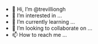 - 👋 Hi, I’m @trevilliongh
- 👀 I’m interested in ...
- 🌱 I’m currently learning ...
- 💞️ I’m looking to collaborate on ...
- 📫 How to reach me ...

<!---
trevilliongh/trevilliongh is a ✨ special ✨ repository because its `README.md` (this file) appears on your GitHub profile.
You can click the Preview link to take a look at your changes.
--->
